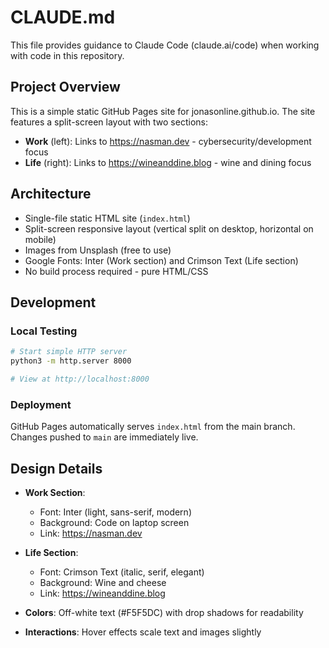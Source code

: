 # CLAUDE.md

This file provides guidance to Claude Code (claude.ai/code) when working with code in this repository.

## Project Overview

This is a simple static GitHub Pages site for jonasonline.github.io. The site features a split-screen layout with two sections:
- **Work** (left): Links to https://nasman.dev - cybersecurity/development focus
- **Life** (right): Links to https://wineanddine.blog - wine and dining focus

## Architecture

- Single-file static HTML site (`index.html`)
- Split-screen responsive layout (vertical split on desktop, horizontal on mobile)
- Images from Unsplash (free to use)
- Google Fonts: Inter (Work section) and Crimson Text (Life section)
- No build process required - pure HTML/CSS

## Development

### Local Testing
```bash
# Start simple HTTP server
python3 -m http.server 8000

# View at http://localhost:8000
```

### Deployment

GitHub Pages automatically serves `index.html` from the main branch. Changes pushed to `main` are immediately live.

## Design Details

- **Work Section**:
  - Font: Inter (light, sans-serif, modern)
  - Background: Code on laptop screen
  - Link: https://nasman.dev

- **Life Section**:
  - Font: Crimson Text (italic, serif, elegant)
  - Background: Wine and cheese
  - Link: https://wineanddine.blog

- **Colors**: Off-white text (#F5F5DC) with drop shadows for readability
- **Interactions**: Hover effects scale text and images slightly
